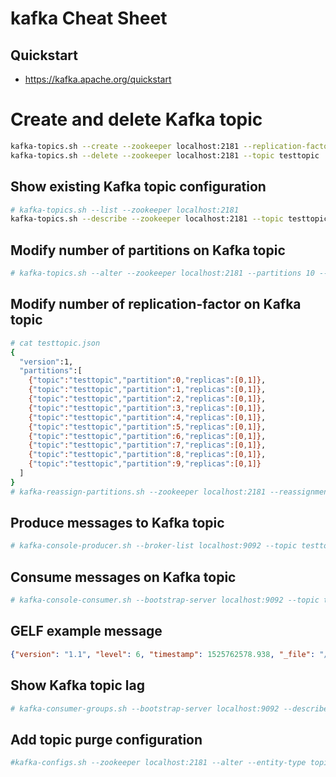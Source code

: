 # kafka Cheat Sheet

## Quickstart
* https://kafka.apache.org/quickstart

# Create and delete Kafka topic
```bash
kafka-topics.sh --create --zookeeper localhost:2181 --replication-factor 2 --partitions 10 --topic testtopic
kafka-topics.sh --delete --zookeeper localhost:2181 --topic testtopic
```

## Show existing Kafka topic configuration
```bash
# kafka-topics.sh --list --zookeeper localhost:2181
kafka-topics.sh --describe --zookeeper localhost:2181 --topic testtopic
```

## Modify number of partitions on Kafka topic
```bash
# kafka-topics.sh --alter --zookeeper localhost:2181 --partitions 10 --topic testtopic
```

## Modify number of replication-factor on Kafka topic
```bash
# cat testtopic.json
{
  "version":1,
  "partitions":[
    {"topic":"testtopic","partition":0,"replicas":[0,1]},
    {"topic":"testtopic","partition":1,"replicas":[0,1]},
    {"topic":"testtopic","partition":2,"replicas":[0,1]},
    {"topic":"testtopic","partition":3,"replicas":[0,1]},
    {"topic":"testtopic","partition":4,"replicas":[0,1]},
    {"topic":"testtopic","partition":5,"replicas":[0,1]},
    {"topic":"testtopic","partition":6,"replicas":[0,1]},
    {"topic":"testtopic","partition":7,"replicas":[0,1]},
    {"topic":"testtopic","partition":8,"replicas":[0,1]},
    {"topic":"testtopic","partition":9,"replicas":[0,1]}
  ]
}
# kafka-reassign-partitions.sh --zookeeper localhost:2181 --reassignment-json-file testtopic.json --execute
```

## Produce messages to Kafka topic
```bash
# kafka-console-producer.sh --broker-list localhost:9092 --topic testtopic < testtopic.txt
```

## Consume messages on Kafka topic
```bash
# kafka-console-consumer.sh --bootstrap-server localhost:9092 --topic testtopic --from-beginning --property print.timestamp=true
```

## GELF example message
```json
{"version": "1.1", "level": 6, "timestamp": 1525762578.938, "_file": "/test.txt", "host": "test", "full_message": "test", "short_message": "test"}
```

## Show Kafka topic lag
```bash
# kafka-consumer-groups.sh --bootstrap-server localhost:9092 --describe --group logstash
```

## Add topic purge configuration
```bash
#kafka-configs.sh --zookeeper localhost:2181 --alter --entity-type topics --entity-name testtopic --add-config retention.ms=14400000,cleanup.policy=delete
```
